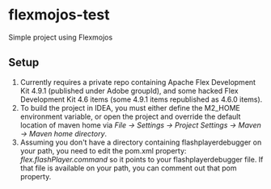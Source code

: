 flexmojos-test
==============

Simple project using Flexmojos

Setup
-----
1. Currently requires a private repo containing Apache Flex Development Kit 4.9.1 (published under Adobe groupId), and some hacked
Flex Development Kit 4.6 items (some 4.9.1 items republished as 4.6.0 items).
2. To build the project in IDEA, you must either define the M2_HOME environment variable, or open the project and override
the default location of maven home via *File -> Settings -> Project Settings -> Maven ->  Maven home directory*.
3. Assuming you don't have a directory containing flashplayerdebugger on your path, you need to edit the pom.xml property:
*flex.flashPlayer.command* so it points to your flashplayerdebugger file. If that file is available on your path,
 you can comment out that pom property.